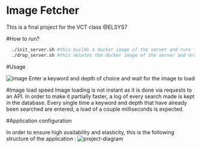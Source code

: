 # Image Fetcher
This is a final project for the VCT class @ELSYS7

#How to run?

```bash
  ./init_server.sh #this builds a docker image of the server and runs the kubernetes configuration
  ./drop_server.sh #this deletes the docker image of the server and drops the kubernetes configuration
```

#Usage 
 
![image](https://github.com/emildoychinov/VCT-final_project-ELSYS-23/assets/65024936/ab01609f-99cb-476c-a54b-685aabcab81b)
Enter a keyword and depth of choice and wait for the image to load

#Image load speed
Image loading is not instant as it is done via requests to an API. In order to make it partially faster, a log of every search made is kept in the database. 
Every single time a keyword and depth that have already been searched are entered, a load of a couple milliseconds is expected.

#Application configuration

In order to ensure high availability and elasticity, this is the following structure of the application :
![project-diagram](https://github.com/emildoychinov/VCT-final_project-ELSYS-23/assets/65024936/bcf4c854-0cbd-4b2f-b203-4c88d0d9cb4f)

